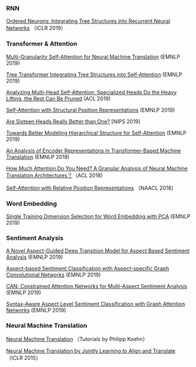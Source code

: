 ### RNN

[Ordered Neurons: Integrating Tree Structures into Recurrent Neural Networks](https://openreview.net/pdf?id=B1l6qiR5F7)  （ICLR 2019）

### Transformer & Attention

[Multi-Granularity Self-Attention for Neural Machine Translation](https://arxiv.org/abs/1909.02222) (EMNLP 2019)

[Tree Transformer  Integrating Tree Structures into Self-Attention](https://arxiv.org/abs/1909.06639) (EMNLP  2019)

[Analyzing Multi-Head Self-Attention: Specialized Heads Do the Heavy Lifting, the Rest Can Be Pruned](https://arxiv.org/abs/1905.09418) (ACL 2019)

[Self-Attention with Structural Position Representations](https://arxiv.org/abs/1909.00383) (EMNLP 2019)

[Are Sixteen Heads Really Better than One?](https://link.zhihu.com/?target=https%3A//arxiv.org/pdf/1905.10650.pdf) [NIPS 2019]

[Towards Better Modeling Hierarchical Structure for Self-Attention](https://arxiv.org/abs/1909.01562) (EMNLP 2019)

[An Analysis of Encoder Representations in Transformer-Based Machine Translation](https://www.aclweb.org/anthology/W18-5431/) (EMNLP 2018)

[How Much Attention Do You Need? A Granular Analysis of Neural Machine Translation Architectures？](https://link.zhihu.com/?target=https%3A//www.aclweb.org/anthology/P18-1167)（ACL 2018)

[Self-Attention with Relative Position Representations](https://arxiv.org/abs/1803.02155) （NAACL 2018）

### Word Embedding

[Single Training Dimension Selection for Word Embedding with PCA](https://arxiv.org/abs/1909.01761) (EMNLP 2019)

### Sentiment Analysis

[A Novel Aspect-Guided Deep Transition Model for Aspect Based Sentiment Analysis](https://arxiv.org/pdf/1909.00324.pdf)  (EMNLP 2019)

[Aspect-based Sentiment Classification with Aspect-specific Graph Convolutional Networks](https://arxiv.org/pdf/1909.03477.pdf)  (EMNLP 2019)

[CAN: Constrained Attention Networks for Multi-Aspect Sentiment Analysis](<https://arxiv.org/pdf/1812.10735.pdf>)  (EMNLP 2019)

[Syntax-Aware Aspect Level Sentiment Classification with Graph Attention Networks](https://arxiv.org/pdf/1909.02606.pdf)  (EMNLP 2019)

### Neural Machine Translation

[Neural Machine Translation](https://arxiv.org/abs/1709.07809) （Tutorials by Philipp Koehn）

[Neural Machine Translation by Jointly Learning to Align and Translate](https://arxiv.org/pdf/1409.0473) （ICLR 2015）

